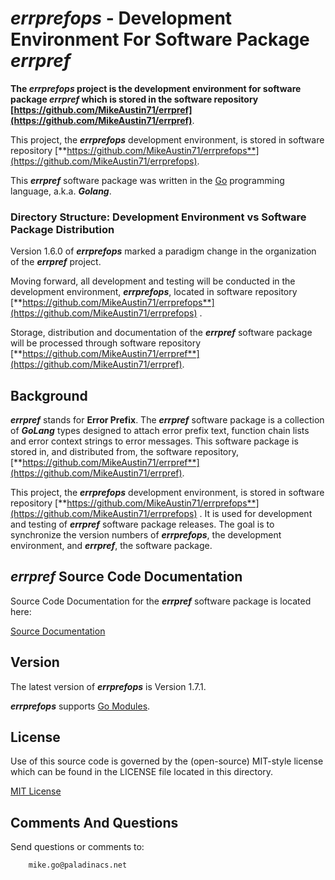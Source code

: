 # *errprefops* - Development Environment For Software Package *errpref*

**The *errprefops* project is the development environment for software package *errpref* which is stored in the software repository [https://github.com/MikeAustin71/errpref](https://github.com/MikeAustin71/errpref)**.

This project, the ***errprefops*** development environment, is stored in software repository [**https://github.com/MikeAustin71/errprefops**](https://github.com/MikeAustin71/errprefops).

 This ***errpref*** software package was written in the [Go](https://golang.org/) programming language, a.k.a. ***Golang***.

### Directory Structure: Development Environment vs Software Package Distribution

Version 1.6.0 of ***errprefops*** marked a paradigm change in the organization of the ***errpref*** project. 

Moving forward, all development and testing will be conducted in the development environment, ***errprefops***, located in software repository [**https://github.com/MikeAustin71/errprefops**](https://github.com/MikeAustin71/errprefops) .  

Storage, distribution and documentation of the ***errpref*** software package will be processed through software repository [**https://github.com/MikeAustin71/errpref**](https://github.com/MikeAustin71/errpref).



## Background

***errpref*** stands for **Error Prefix**.  The ***errpref*** software package is a collection of ***GoLang*** types designed to attach error prefix text, function chain lists and error context strings to error messages. This software package is stored in, and distributed from, the software repository, [**https://github.com/MikeAustin71/errpref**](https://github.com/MikeAustin71/errpref).

This project, the ***errprefops*** development environment, is stored in software repository [**https://github.com/MikeAustin71/errprefops**](https://github.com/MikeAustin71/errprefops) . It is used for development and testing of ***errpref*** software package releases. The goal is to synchronize the version numbers of ***errprefops***, the development environment, and ***errpref***, the software package.



## *errpref* Source Code Documentation

Source Code Documentation for the ***errpref*** software package is located here: 

[Source Documentation](https://pkg.go.dev/github.com/MikeAustin71/errpref)



## Version

The latest version of ***errprefops*** is Version 1.7.1.

***errprefops*** supports [Go Modules](https://golang.org/ref/mod).



## License

Use of this source code is governed by the (open-source) MIT-style license which can be found in the LICENSE file
located in this directory.

[MIT License](./LICENSE)



## Comments And Questions

Send questions or comments to:

``` text
    mike.go@paladinacs.net
```